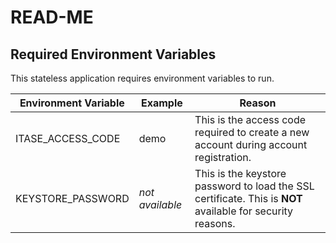 # READ-ME

## Required Environment Variables
This stateless application requires environment variables to run.

|Environment Variable| Example | Reason |
|---|---|---|
| ITASE_ACCESS_CODE  | demo  | This is the access code required to create a new account during account registration. |
| KEYSTORE_PASSWORD | *not available*  | This is the keystore password to load the SSL certificate. This is **NOT** available for security reasons. |
